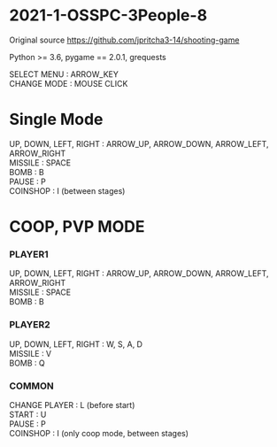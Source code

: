 # 2021-1-OSSPC-3People-8

Original source
https://github.com/jpritcha3-14/shooting-game

Python >= 3.6, pygame == 2.0.1, grequests


SELECT MENU : ARROW_KEY<br>
CHANGE MODE : MOUSE CLICK

# Single Mode

UP, DOWN, LEFT, RIGHT : ARROW_UP, ARROW_DOWN, ARROW_LEFT, ARROW_RIGHT<br>
MISSILE : SPACE<br>
BOMB : B<br>
PAUSE : P<br>
COINSHOP : I (between stages)


# COOP, PVP MODE

<h3>PLAYER1</h3> 
UP, DOWN, LEFT, RIGHT : ARROW_UP, ARROW_DOWN, ARROW_LEFT, ARROW_RIGHT<br>
MISSILE : SPACE<br>
BOMB : B

<h3>PLAYER2</h3> 
UP, DOWN, LEFT, RIGHT : W, S, A, D<br>
MISSILE : V<br>
BOMB : Q

<h3>COMMON</h3>
CHANGE PLAYER : L (before start)<br>
START : U<br>
PAUSE : P<br>
COINSHOP : I (only coop mode, between stages)

